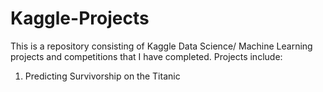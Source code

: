 # Kaggle-Projects

This is a repository consisting of Kaggle Data Science/ Machine Learning projects and competitions that I have completed. Projects include:

1. Predicting Survivorship on the Titanic
